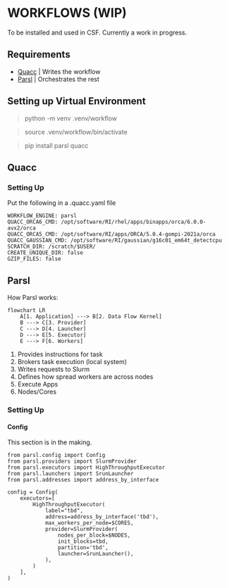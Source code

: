 # WORKFLOWS (WIP)

To be installed and used in CSF. Currently a work in progress.

## Requirements
- [Quacc](https://quantum-accelerators.github.io/quacc/index.html) | Writes the workflow
- [Parsl](https://parsl.readthedocs.io/en/stable/) | Orchestrates the rest
<!-- - [ASE](https://wiki.fysik.dtu.dk/ase/) | Quacc Dependancy -->

## Setting up Virtual Environment

> python -m venv .venv/workflow

> source .venv/workflow/bin/activate

> pip install parsl quacc <!-- ase -->

## Quacc
### Setting Up
Put the following in a .quacc.yaml file

```
WORKFLOW_ENGINE: parsl
QUACC_ORCA6_CMD: /opt/software/RI/rhel/apps/binapps/orca/6.0.0-avx2/orca
QUACC_ORCA5_CMD: /opt/software/RI/apps/ORCA/5.0.4-gompi-2021a/orca
QUACC_GAUSSIAN_CMD: /opt/software/RI/gaussian/g16c01_em64t_detectcpu
SCRATCH_DIR: /scratch/$USER/
CREATE_UNIQUE_DIR: false
GZIP_FILES: false
```
<!-- Failsafe: 
```
QUACC_ORCA_CMD: /opt/software/RI/rhel/apps/binapps/orca/6.0.0-avx2/orca
```
-->

## Parsl
How Parsl works:
```mermaid
flowchart LR
    A[1. Application] ---> B[2. Data Flow Kernel]
    B ---> C[3. Provider]
    C ---> D[4. Launcher]
    D ---> E[5. Executor]
    E ---> F[6. Workers]
```

1. Provides instructions for task
2. Brokers task execution (local system)
3. Writes requests to Slurm
4. Defines how spread workers are across nodes
5. Execute Apps
6. Nodes/Cores

### Setting Up


#### Config

This section is in the making.

```
from parsl.config import Config
from parsl.providers import SlurmProvider
from parsl.executors import HighThroughputExecutor
from parsl.launchers import SrunLauncher
from parsl.addresses import address_by_interface

config = Config(
    executors=[
        HighThroughputExecutor(
            label="tbd",
            address=address_by_interface('tbd'),
            max_workers_per_node=$CORES,
            provider=SlurmProvider(
                nodes_per_block=$NODES,
                init_blocks=tbd,
                partition='tbd',
                launcher=SrunLauncher(),
            ),
        )
    ],
)
```